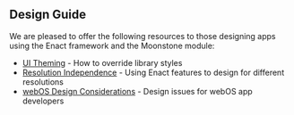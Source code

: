 <section>

## Design Guide

We are pleased to offer the following resources to those designing apps using the Enact framework
and the Moonstone module:

*   [UI Theming](./ui_theming.md) - How to override library styles
*   [Resolution Independence](./resolution_independence.md) - Using Enact features to design for different resolutions
*   [webOS Design Considerations](./webos_design.md) - Design issues for webOS app developers

</section>